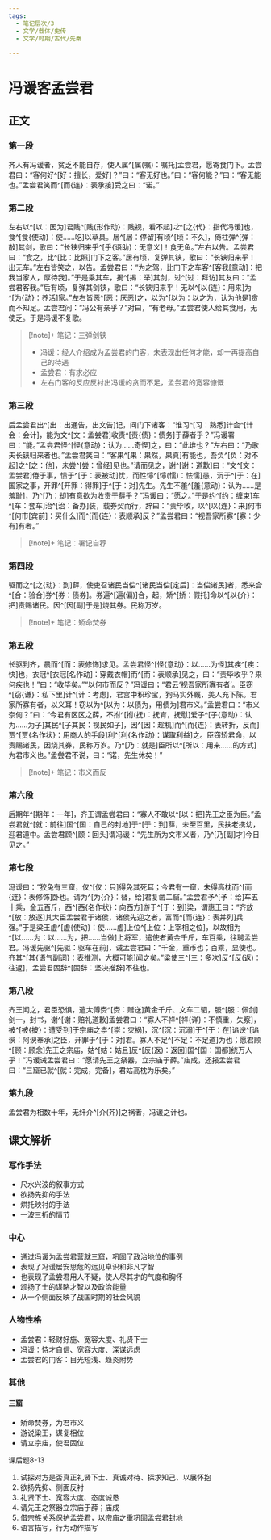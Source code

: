 ```yaml
---
tags:
  - 笔记层次/3
  - 文学/载体/史传
  - 文学/时期/古代/先秦
  
---
```


# 冯谖客孟尝君

## 正文

### 第一段

齐人有冯谖者，贫乏不能自存，使人属^[属(嘱)：嘱托]孟尝君，愿寄食门下。孟尝君曰：“客何好^[好：擅长，爱好]？”曰：“客无好也。”曰：“客何能？”曰：“客无能也。”孟尝君笑而^[而{连}：表承接]受之曰：“诺。”

### 第二段

左右以^[以：因为]君贱^[贱{形作动}：贱视，看不起]_之_^[之{代}：指代冯谖]也，食^[食{使动}：使……吃]以草具。居^[居：停留]有顷^[顷：不久]，倚柱弹^[弹：敲]其剑，歌曰：“长铗归来乎^[乎{语助}：无意义]！食无鱼。”左右以告。孟尝君曰：“食之，比^[比：比照]门下之客。”居有顷，复弹其铗，歌曰：“长铗归来乎！出无车。”左右皆笑之，以告。孟尝君曰：“为之驾，比门下之车客^[客我[意动]：把我当家人，厚待我]。”于是乘其车，揭^[揭：举]其剑，过^[过：拜访]其友曰：“孟尝君客我。”后有顷，复弹其剑铗，歌曰：“长铗归来乎！无以^[以{连}：用来]为^[为{动}：养活]家。”左右皆恶^[恶：厌恶]之，以为^[以为：以之为，认为他是]贪而不知足。孟尝君问：“冯公有亲乎？”对曰，“有老母。”孟尝君使人给其食用，无使乏。于是冯谖不复歌。

>[!note]+ 笔记：三弹剑铗
>- 冯谖：经人介绍成为孟尝君的门客，未表现出任何才能，却一再提高自己的待遇
>- 孟尝君：有求必应
>- 左右门客的反应反衬出冯谖的贪而不足，孟尝君的宽容慷慨

### 第三段

后孟尝君出^[出：出通告，出文告]记，问门下诸客：“谁习^[习：熟悉]计会^[计会：会计]，能为文^[文：孟尝君]收责^[责{债}：债务]于薛者乎？”冯谖署曰：“能。”孟尝君怪^[怪{意动}：认为……奇怪]之，曰：“此谁也？”左右曰：“乃歌夫长铗归来者也。”孟尝君笑曰：“客果^[果：果然，果真]有能也，吾负^[负：对不起]之^[之：他]，未尝^[尝：曾经]见也。”请而见之，谢^[谢：道歉]曰：“文^[文：孟尝君]倦于事，愦于^[于：表被动]忧，而性懧^[懧(懦)：怯懦]愚，沉于^[于：在]国家之事，开罪^[开罪：得罪]于^[于：对]先生。先生不羞^[羞{意动}：认为……是羞耻]，乃^[乃：却]有意欲为收责于薛乎？”冯谖曰：“愿之。”于是约^[约：缠束]车^[车：套车]治^[治：备办]装，载券契而行，辞曰：“责毕收，以^[以{连}：来]何市^[何市[宾前]：买什么]而^[而{连}：表顺承]反？”孟尝君曰：“视吾家所寡^[寡：少有]有者。”
>[!note]+ 笔记：署记自荐

### 第四段

驱而之^[之{动}：到]薛，使吏召诸民当偿^[诸民当偿[定后]：当偿诸民]者，悉来合^[合：验合]券^[券：债券]。券遍^[遍(偏)]合，起，矫^[娇：假托]命以^[以{介}：把]责赐诸民。因^[因[副]于是]烧其券。民称万岁。
>[!note]+ 笔记：矫命焚券

### 第五段

长驱到齐，晨而^[而：表修饰]求见。孟尝君怪^[怪{意动}：以……为怪]其疾^[疾：快]也，衣冠^[衣冠[名作动]：穿戴衣帽]而^[而：表顺承]见之，曰：“责毕收乎？来何疾也！”曰：“收毕矣。”“以何市而反？”冯谖曰；“君云‘视吾家所寡有者’。臣窃^[窃{谦}：私下里]计^[计：考虑]，君宫中积珍宝，狗马实外厩，美人充下陈。君家所寡有者，以义耳！窃以为^[以为：以债为，用债为]君市义。”孟尝君曰：“市义奈何？”曰：“今君有区区之薛，不拊^[拊(抚)：抚育，抚慰]爱子^[子{意动}：认为……为子]其民^[子其民：视民如子]，因^[因：趁机]而^[而{连}：表转折，反而]贾^[贾{名作状}：用商人的手段]利^[利{名作动}：谋取利益]之。臣窃矫君命，以责赐诸民，因烧其券，民称万岁。乃^[乃：就是]臣所以^[所以：用来……的方式]为君市义也。”孟尝君不说，曰：“诺，先生休矣！”

>[!note]+ 笔记：市义而反

### 第六段

后期年^[期年：一年]，齐王谓孟尝君曰：“寡人不敢以^[以：把]先王之臣为臣。”孟尝君就^[就：前往]国^[国：自己的封地]于^[于：到]薛，未至百里，民扶老携幼，迎君道中。孟尝君顾^[顾：回头]谓冯谖：“先生所为文市义者，乃^[乃[副]才]今日见之。”

### 第七段

冯谖曰：“狡兔有三窟，仅^[仅：只]得免其死耳；今君有一窟，未得高枕而^[而{连}：表修饰]卧也。请为^[为{介}：替，给]君复凿二窟。”孟尝君予^[予：给]车五十乘，金五百斤，西^[西{名作状}：向西方]游于^[于：到]梁，谓惠王曰：“齐放^[放：放逐]其大臣孟尝君于诸侯，诸侯先迎之者，富而^[而{连}：表并列]兵强。”于是梁王虚^[虚{使动}：使……虚]上位^[上位：上宰相之位]，以故相为^[以……为：以……为，把……当做]上将军，遣使者黄金千斤，车百乘，往聘孟尝君。冯谖先驱^[先驱：驱车在前]，诫孟尝君曰：“千金，重币也；百乘，显使也。齐其^[其{语气副词}：表推测，大概可能]闻之矣。”梁使三^[三：多次]反^[反(返)：往返]，孟尝君固辞^[固辞：坚决推辞]不往也。

### 第八段

齐王闻之，君臣恐惧，遣太傅赍^[赍：赠送]黄金千斤、文车二驷，服^[服：佩剑]剑一，封书，谢^[谢：赔礼道歉]孟尝君曰：“寡人不祥^[祥{详}：不慎重，失察]，被^[被{披}：遭受到]于宗庙之祟^[崇：灾祸]，沉^[沉：沉溺]于^[于：在]谄谀^[谄谀：阿谀奉承]之臣，开罪于^[于：对]君。寡人不足^[不足：不足道]为也；愿君顾^[顾：顾念]先王之宗庙，姑^[姑：姑且]反^[反(返)：返回]国^[国：国都]统万人乎！”冯谖诫孟尝君曰：“愿请先王之祭器，立宗庙于薛。”庙成，还报孟尝君曰：“三窟已就^[就：完成，完备]，君姑高枕为乐矣。”

### 第九段

孟尝君为相数十年，无纤介^[介(芥)]之祸者，冯谖之计也。
## 课文解析

### 写作手法

- 尺水兴波的叙事方式
- 欲扬先抑的手法
- 烘托映衬的手法
- 一波三折的情节

### 中心

- 通过冯谖为孟尝君营就三窟，巩固了政治地位的事例
- 表现了冯谖居安思危的远见卓识和非凡才智
- 也表现了孟尝君用人不疑，使人尽其才的气度和胸怀
- 颂扬了士的谋略才智以及政治能量
- 从一个侧面反映了战国时期的社会风貌

### 人物性格

- 孟尝君：轻财好施、宽容大度、礼贤下士
- 冯谖：恃才自信、宽容大度、深谋远虑
- 孟尝君的门客：目光短浅、趋炎附势

### 其他

#### 三窟

- 矫命焚券，为君市义
- 游说梁王，谋复相位
- 请立宗庙，使君固位



课后题8-13
1. 试探对方是否真正礼贤下士、真诚对待、探求知己、以展怀抱
2. 欲扬先抑、侧面反衬
3. 礼贤下士、宽容大度、态度诚恳
4. 请先王之祭器立宗庙于薛；庙成
5. 借宗族关系保护孟尝君，以宗庙之重巩固孟尝君封地
6. 语言描写，行为动作描写